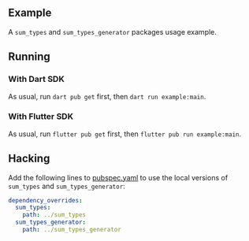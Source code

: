 ## Example

A `sum_types` and `sum_types_generator` packages usage example.

## Running

### With Dart SDK

As usual, run `dart pub get` first, then `dart run example:main`.

### With Flutter SDK

As usual, run `flutter pub get` first, then `flutter pub run example:main`.

## Hacking

Add the following lines to [pubspec.yaml](pubspec.yaml) to use the local versions
of `sum_types` and `sum_types_generator`:

```yaml
dependency_overrides:
  sum_types:
    path: ../sum_types
  sum_types_generator:
    path: ../sum_types_generator
```
